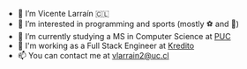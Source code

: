- 👋 I’m Vicente Larraín 🇨🇱
- 👀 I’m interested in programming and sports (mostly ⚽ and 🎾)
- 🌱 I’m currently studying a MS in Computer Science at [PUC](www.uc.cl)
- 💼 I'm working as a Full Stack Engineer at [Kredito](www.kredito.cl)
- 📫 You can contact me at vlarrain2@uc.cl

<!---
vlarrain2/vlarrain2 is a ✨ special ✨ repository because its `README.md` (this file) appears on your GitHub profile.
You can click the Preview link to take a look at your changes.
--->
